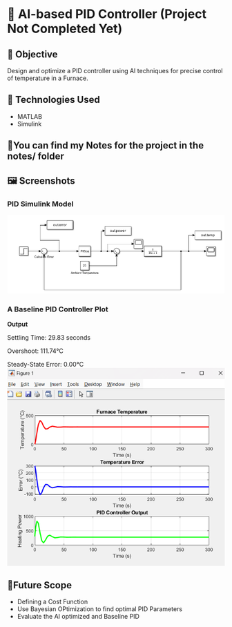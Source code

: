 # 🤖 AI-based PID Controller (Project Not Completed Yet)

## 🎯 Objective
Design and optimize a PID controller using AI techniques for precise control of temperature in a Furnace.

## 🧠 Technologies Used
- MATLAB
- Simulink

## 📝You can find my Notes for the project in the notes/ folder

## 🖼️ Screenshots

### PID Simulink Model
![Simulink PID Model](screenshots/control_system.png)

### A Baseline PID Controller Plot
**Output**

Settling Time: 29.83 seconds

Overshoot: 111.74°C

Steady-State Error: 0.00°C
![Plots](screenshots/Plot.png)

## 🔮Future Scope
- Defining a Cost Function
- Use Bayesian OPtimization to find optimal PID Parameters
- Evaluate the AI optimized and Baseline PID 
